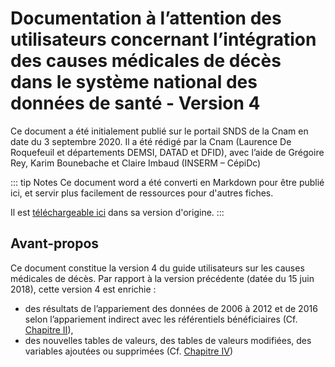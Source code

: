 # Documentation à l’attention des utilisateurs concernant l’intégration des causes médicales de décès dans le système national des données de santé - Version 4
<!-- SPDX-License-Identifier: MPL-2.0 -->

Ce document a été initialement publié sur le portail SNDS de la Cnam en date du 3 septembre 2020.
Il a été rédigé par la Cnam (Laurence De Roquefeuil et départements DEMSI, DATAD et DFID), avec l’aide de Grégoire Rey, Karim Bounebache et Claire Imbaud (INSERM – CépiDc)

::: tip  Notes
Ce document word a été converti en Markdown pour être publié ici, et servir plus facilement de ressources pour d'autres fiches.

Il est [téléchargeable ici](/files/Cnam/2020-10_Cnam_Documentation_utilisateurs_causes_décès_V4_MPL-2.0.docx) dans sa version d'origine.
:::


## Avant-propos

Ce document constitue la version 4 du guide utilisateurs sur les causes médicales de décès.
Par rapport à la version précédente (datée du 15 juin 2018), cette version 4 est enrichie :
- des résultats de l’appariement des données de 2006 à 2012 et de 2016 selon l’appariement indirect avec les référentiels bénéficiaires (Cf. [Chapitre II](2-Chap2CausesDeces.md)),  
- des nouvelles tables de valeurs, des tables de valeurs modifiées, des variables ajoutées ou supprimées (Cf. [Chapitre IV](4-Chap4CausesDeces.md)) 



